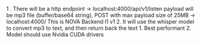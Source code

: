 1 . There will be a http endpoint
	-> localhost:4000/api/v1/listen
		payload will be mp3 file (buffer/base64 string), POST with max payload size of 25MB
	-> localhost:4000/
		This is NOVA Backend l1 v1
2. It will use the whisper model to convert mp3 to text, and then return back the text
	1. Best performant
	2. Model should use Nvidia CUDA drivers